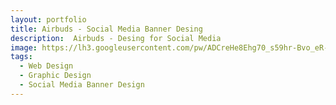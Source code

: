 ```yaml
---
layout: portfolio
title: Airbuds - Social Media Banner Desing
description:  Airbuds - Desing for Social Media
image: https://lh3.googleusercontent.com/pw/ADCreHe8Ehg70_s59hr-Bvo_eR-kntpOVSgPce2_ILLkZDCXikwZYXbCoDCUa7a85QTvORkPOcBZcA4z_B3U7_kxHLMP0O5HESSITQM59skuoeb6BnmtwfxAj6QfSsFuvQ-2KzUwdHQGTbyQ_3HwHRvGKICk=w879-h919-s-no-gm?authuser=0
tags:
  - Web Design
  - Graphic Design
  - Social Media Banner Design
---
```

